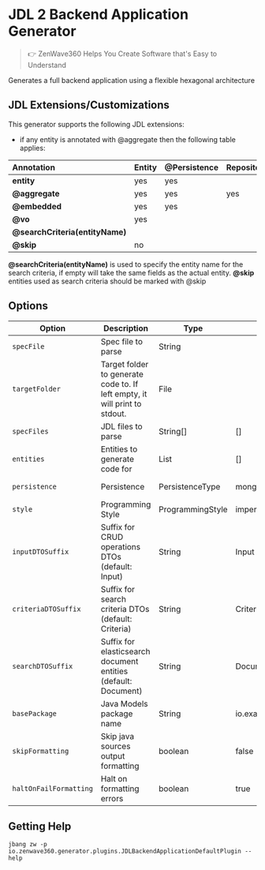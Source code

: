 # JDL 2 Backend Application Generator
> 👉 ZenWave360 Helps You Create Software that's Easy to Understand

Generates a full backend application using a flexible hexagonal architecture

## JDL Extensions/Customizations

This generator supports the following JDL extensions:

- if any entity is annotated with @aggregate then the following table applies:

| **Annotation**                  | **Entity** | **@Persistence** | **Repository** | **Id** |
|:--------------------------------|------------|:-----------------|:---------------|:-------|
| **entity**                      | yes        | yes              |                | yes    |
| **@aggregate**                  | yes        | yes              | yes            | yes    |
| **@embedded**                   | yes        | yes              |                |        |
| **@vo**                         | yes        |                  |                |        |
| **@searchCriteria(entityName)** |            |                  |                |        |
| **@skip**                       | no         |                  |                |        |

**@searchCriteria(entityName)** is used to specify the entity name for the search criteria, if empty will take the same fields as the actual entity.
**@skip** entities used as search criteria should be marked with @skip

## Options

| **Option**             | **Description**                                                            | **Type**         | **Default**             | **Values**           |
|------------------------|----------------------------------------------------------------------------|------------------|-------------------------|----------------------|
| `specFile`             | Spec file to parse                                                         | String           |                         |                      |
| `targetFolder`         | Target folder to generate code to. If left empty, it will print to stdout. | File             |                         |                      |
| `specFiles`            | JDL files to parse                                                         | String[]         | []                      |                      |
| `entities`             | Entities to generate code for                                              | List             | []                      |                      |
| `persistence`          | Persistence                                                                | PersistenceType  | mongodb                 | mongodb, jpa         |
| `style`                | Programming Style                                                          | ProgrammingStyle | imperative              | imperative, reactive |
| `inputDTOSuffix`       | Suffix for CRUD operations DTOs (default: Input)                           | String           | Input                   |                      |
| `criteriaDTOSuffix`    | Suffix for search criteria DTOs (default: Criteria)                        | String           | Criteria                |                      |
| `searchDTOSuffix`      | Suffix for elasticsearch document entities (default: Document)             | String           | Document                |                      |
| `basePackage`          | Java Models package name                                                   | String           | io.example.domain.model |                      |
| `skipFormatting`       | Skip java sources output formatting                                        | boolean          | false                   |                      |
| `haltOnFailFormatting` | Halt on formatting errors                                                  | boolean          | true                    |                      |

## Getting Help

```shell
jbang zw -p io.zenwave360.generator.plugins.JDLBackendApplicationDefaultPlugin --help
```
